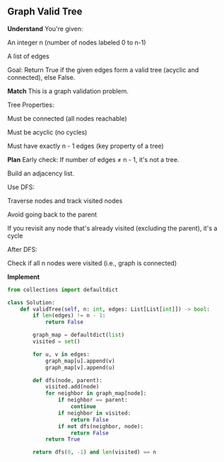 ## Graph Valid Tree
**Understand**
You're given:

An integer n (number of nodes labeled 0 to n-1)

A list of edges

Goal:
Return True if the given edges form a valid tree (acyclic and connected), else False.

**Match**
This is a graph validation problem.

Tree Properties:

Must be connected (all nodes reachable)

Must be acyclic (no cycles)

Must have exactly n - 1 edges (key property of a tree)

**Plan**
Early check: If number of edges ≠ n - 1, it's not a tree.

Build an adjacency list.

Use DFS:

Traverse nodes and track visited nodes

Avoid going back to the parent

If you revisit any node that's already visited (excluding the parent), it's a cycle

After DFS:

Check if all n nodes were visited (i.e., graph is connected)

**Implement**
```python
from collections import defaultdict

class Solution:
    def validTree(self, n: int, edges: List[List[int]]) -> bool:
        if len(edges) != n - 1:
            return False

        graph_map = defaultdict(list)
        visited = set()

        for u, v in edges:
            graph_map[u].append(v)
            graph_map[v].append(u)

        def dfs(node, parent):
            visited.add(node)
            for neighbor in graph_map[node]:
                if neighbor == parent:
                    continue
                if neighbor in visited:
                    return False
                if not dfs(neighbor, node):
                    return False
            return True

        return dfs(0, -1) and len(visited) == n
```